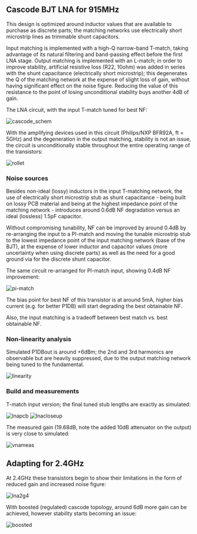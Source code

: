 ## Cascode BJT LNA for 915MHz

This design is optimized around inductor values that are available to purchase as discrete parts; the matching networks use electrically short microstrip lines as trimmable shunt capacitors.

Input matching is implemented with a high-Q narrow-band T-match, taking advantage of its natural filtering and band-passing effect before the first LNA stage. Output matching is implemented with an L-match; in order to improve stability, artificial resistive loss (R22, 10ohm) was added in series with the shunt capacitance (electrically short microstrip); this degenerates the Q of the matching network at the expense of slight loss of gain, without having significant effect on the noise figure. Reducing the value of this resistance to the point of losing unconditional stability buys another 4dB of gain.

The LNA circuit, with the input T-match tuned for best NF:

![cascode_schem](cascode_schem.png)

With the amplifying devices used in this circuit (Philips/NXP BFR92A, ft = 5GHz) and the degeneration in the output matching, stability is not an issue, the circuit is unconditionally stable throughout the entire operating range of the transistors:

![rollet](rollet.png)

### Noise sources

Besides non-ideal (lossy) inductors in the input T-matching network, the use of electrically short microstrip stub as shunt capacitance - being built on lossy PCB material and being at the highest impedance point of the matching network - introduces around 0.6dB NF degradation versus an ideal (lossless) 1.5pF capacitor.

Without compromising tunability, NF can be improved by around 0.4dB by re-arranging the input to a PI-match and moving the tunable microstrip stub to the lowest impedance point of the input matching network (base of the BJT), at the expense of lower inductor and capacitor values (more uncertainty when using discrete parts) as well as the need for a good ground via for the discrete shunt capacitor.

The same circuit re-arranged for PI-match input, showing 0.4dB NF improvement:

![pi-match](pi-match.png)  

The bias point for best NF of this transistor is at around 5mA, higher bias current (e.g. for better P1DB) will start degrading the best obtainable NF. 

Also, the input matching is a tradeoff between best match vs. best obtainable NF.

### Non-linearity analysis

Simulated P1DBout is around +6dBm; the 2nd and 3rd harmonics are observable but are heavily suppressed, due to the output matching network being tuned to the fundamental.

![linearity](hb2.png)  

### Build and measurements

T-match input version; the final tuned stub lengths are exactly as simulated:

![lnapcb](lnapcb.jpg)
![lnacloseup](lnacloseup.jpg)

The measured gain (19.68dB, note the added 10dB attenuator on the output) is very close to simulated:

![vnameas](vnameas.jpg)

## Adapting for 2.4GHz

At 2.4GHz these transistors begin to show their limitations in the form of reduced gain and increased noise figure:

![lna2g4](lna2g4.png)

With boosted (regulated) cascode topology, around 6dB more gain can be achieved, however stability starts becoming an issue:

![boosted](boosted.png)


